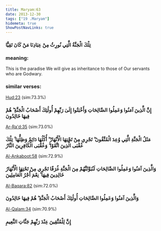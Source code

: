 ```yaml
---
title: Maryam:63
date: 2013-12-30
tags: ["19 .Maryam"]
hidemeta: true 
ShowPostNavLinks: true 
---
```

### تِلْكَ الْجَنَّةُ الَّتِي نُورِثُ مِنْ عِبَادِنَا مَنْ كَانَ تَقِيًّا
### meaning: 
This is the paradise We will give as inheritance to those of Our servants who are Godwary.
### similar verses: 

[Hud:23](/11/23) (sim:73.3%)

### إِنَّ الَّذِينَ آمَنُوا وَعَمِلُوا الصَّالِحَاتِ وَأَخْبَتُوا إِلَىٰ رَبِّهِمْ أُولَٰئِكَ أَصْحَابُ الْجَنَّةِ ۖ هُمْ فِيهَا خَالِدُونَ

[Ar-Ra'd:35](/13/35) (sim:73.0%)

### مَثَلُ الْجَنَّةِ الَّتِي وُعِدَ الْمُتَّقُونَ ۖ تَجْرِي مِنْ تَحْتِهَا الْأَنْهَارُ ۖ أُكُلُهَا دَائِمٌ وَظِلُّهَا ۚ تِلْكَ عُقْبَى الَّذِينَ اتَّقَوْا ۖ وَعُقْبَى الْكَافِرِينَ النَّارُ

[Al-Ankaboot:58](/29/58) (sim:72.9%)

### وَالَّذِينَ آمَنُوا وَعَمِلُوا الصَّالِحَاتِ لَنُبَوِّئَنَّهُمْ مِنَ الْجَنَّةِ غُرَفًا تَجْرِي مِنْ تَحْتِهَا الْأَنْهَارُ خَالِدِينَ فِيهَا ۚ نِعْمَ أَجْرُ الْعَامِلِينَ

[Al-Baqara:82](/2/82) (sim:72.0%)

### وَالَّذِينَ آمَنُوا وَعَمِلُوا الصَّالِحَاتِ أُولَٰئِكَ أَصْحَابُ الْجَنَّةِ ۖ هُمْ فِيهَا خَالِدُونَ

[Al-Qalam:34](/68/34) (sim:70.9%)

### إِنَّ لِلْمُتَّقِينَ عِنْدَ رَبِّهِمْ جَنَّاتِ النَّعِيمِ
